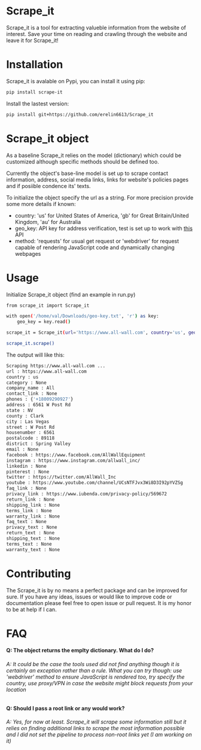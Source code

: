 # Scrape_it

Scrape_it is a tool for extracting valueble information from the website of interest. Save your time on reading and crawling through the website and leave it for Scrape_it!

# Installation
Scrape_it is avalable on Pypi, you can install it using pip:
```sh
pip install scrape-it
```
Install the lastest version:
```sh
pip install git+https://github.com/erelin6613/Scrape_it
```


# Scrape_it object

As a baseline Scrape_it relies on the model (dictionary) which could be customized although specific methods should be defined too.

Currently the object's base-line model is set up to scrape contact information, address, social media links, links for website's policies pages and if posiible condence its' texts.

To initialize the object specify the url as a string. For more precision provide some more details if known:

- country: 'us' for United States of America, 'gb' for Great Britain/United Kingdom, 'au' for Australia
- geo_key: API key for address verification, test is set up to work with [this](https://developer.here.com) API
- method: 'requests' for usual get request or 'webdriver' for request capable of rendering JavaScript code and dynamically changing webpages

# Usage

Initialize Scrape_it object (find an example in run.py)

```sh
from scrape_it import Scrape_it

with open('/home/val/Downloads/geo-key.txt', 'r') as key:
    geo_key = key.read()

scrape_it = Scrape_it(url='https://www.all-wall.com', country='us', geo_key=geo_key, method='webdriver')

scrape_it.scrape()
```

The output will like this:

```sh
Scraping https://www.all-wall.com ...
url : https://www.all-wall.com
country : us
category : None
company_name : All
contact_link : None
phones : {'+18009290927'}
address : 6561 W Post Rd
state : NV
county : Clark
city : Las Vegas
street : W Post Rd
housenumber : 6561
postalcode : 89118
district : Spring Valley
email : None
facebook : https://www.facebook.com/AllWallEquipment
instagram : https://www.instagram.com/allwall_inc/
linkedin : None
pinterest : None
twitter : https://twitter.com/AllWall_Inc
youtube : https://www.youtube.com/channel/UCsNTFJvx3Wi8D3I92pYVZSg
faq_link : None
privacy_link : https://www.iubenda.com/privacy-policy/569672
return_link : None
shipping_link : None
terms_link : None
warranty_link : None
faq_text : None
privacy_text : None
return_text : None
shipping_text : None
terms_text : None
warranty_text : None

```

# Contributing
The Scrape_it is by no means a perfect package and can be improved for sure. If you have any ideas, issues or would like to improve code or documentation please feel free to open issue or pull request. It is my honor to be at help if I can.

# FAQ

#### Q: The object returns the emplty dictionary. What do I do?
###### A: It could be the case the tools used did not find anything though it is certainly an exception rather than a rule. What you can try though: use 'webdriver' method to ensure JavaScript is rendered too, try specify the country, use proxy/VPN in case the website might block requests from your location

#### Q: Should I pass a root link or any would work?
###### A: Yes, for now at least. Scrape_it will scrape some information still but it relies on finding additional links to scrape the most information possible and I did not set the pipeline to process non-root links yet (I am working on it)
